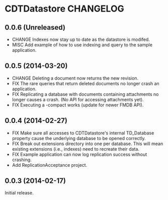 # CDTDatastore CHANGELOG

## 0.0.6 (Unreleased)

- CHANGE Indexes now stay up to date as the datastore is modifed.
- MISC Add example of how to use indexing and query to the
  sample application.

## 0.0.5 (2014-03-20)

- CHANGE Deleting a document now returns the new revision.
- FIX The rare queries that return deleted documents no longer
  crash an application.
- FIX Replicating a database with documents containing attachments
  no longer causes a crash. (No API for accessing attachments yet).
- FIX Executing a -compact works (update for newer FMDB API).

## 0.0.4 (2014-02-27)

- FIX Make sure all accesses to CDTDatastore's internal TD_Database
  property cause the underlying database to be opened correctly.
- FIX Break out extensions directory into one per database. This
  will mean existing extensions (i.e., indexes) need to recreate
  their data.
- FIX Example application can now log replication success without
  crashing.
- Add ReplicationAcceptance project.

## 0.0.3 (2014-02-17)

Initial release.
